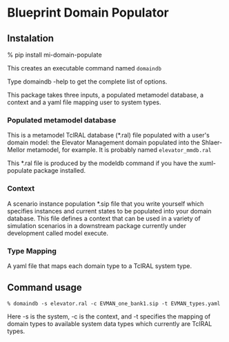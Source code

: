 # Blueprint Domain Populator

## Instalation

% pip install mi-domain-populate

This creates an executable command named `domaindb`

Type domaindb -help to get the complete list of options.

This package takes three inputs, a populated metamodel database, a context and a yaml file mapping user to system types.

### Populated metamodel database

This is a metamodel TclRAL database (*.ral) file populated with a user's domain model: the Elevator Management domain populated into the Shlaer-Mellor metamodel, for example. It is probably named `elevator_mmdb.ral`

This *.ral file is produced by the modeldb command if you have the xuml-populate package installed.

### Context

A scenario instance population *.sip file that you write yourself which specifies instances and current states to be populated into your domain database. This file defines a context that can be used in a variety of simulation scenarios in a downstream package currently under development called model execute.

### Type Mapping

A yaml file that maps each domain type to a TclRAL system type.

## Command usage

`% domaindb -s elevator.ral -c EVMAN_one_bank1.sip -t EVMAN_types.yaml`

Here -s is the system, -c is the context, and -t specifies the mapping of domain types to available system
data types which currently are TclRAL types.